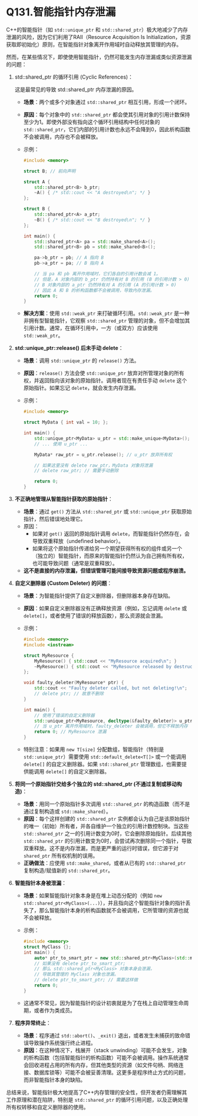 # Q131.智能指针内存泄漏

C++的智能指针（如 `std::unique_ptr` 和 `std::shared_ptr`）极大地减少了内存泄漏的风险，因为它们利用了RAII（Resource Acquisition Is Initialization，资源获取即初始化）原则，在智能指针对象离开作用域时自动释放其管理的内存。

然而，在某些情况下，即使使用智能指针，仍然可能发生内存泄漏或类似资源泄漏的问题：

1. std::shared_ptr 的循环引用 (Cyclic References)：

   这是最常见的导致 std::shared_ptr 内存泄漏的原因。

   - **场景**：两个或多个对象通过 `std::shared_ptr` 相互引用，形成一个闭环。

   - **原因**：每个对象中的 `std::shared_ptr` 都会使其引用对象的引用计数保持至少为1。即使外部没有指向这个循环引用结构中任何对象的 `std::shared_ptr`，它们内部的引用计数也永远不会降到0，因此析构函数不会被调用，内存也不会被释放。

   - 示例： 

     ```c++
     #include <memory>
     
     struct B; // 前向声明
     
     struct A {
         std::shared_ptr<B> b_ptr;
         ~A() { /* std::cout << "A destroyed\n"; */ }
     };
     
     struct B {
         std::shared_ptr<A> a_ptr;
         ~B() { /* std::cout << "B destroyed\n"; */ }
     };
     
     int main() {
         std::shared_ptr<A> pa = std::make_shared<A>();
         std::shared_ptr<B> pb = std::make_shared<B>();
     
         pa->b_ptr = pb; // A 指向 B
         pb->a_ptr = pa; // B 指向 A
     
         // 当 pa 和 pb 离开作用域时，它们各自的引用计数会减 1。
         // 但是，A 对象内部的 b_ptr 仍然持有对 B 的引用 (B 的引用计数 > 0)
         // B 对象内部的 a_ptr 仍然持有对 A 的引用 (A 的引用计数 > 0)
         // 因此 A 和 B 的析构函数都不会被调用，导致内存泄漏。
         return 0;
     }
     ```

   - **解决方案**：使用 `std::weak_ptr` 来打破循环引用。`std::weak_ptr` 是一种非拥有型智能指针，它观察 `std::shared_ptr` 管理的对象，但不会增加其引用计数。通常，在循环引用中，一方（或双方）应该使用 `std::weak_ptr`。

2. **std::unique_ptr::release() 后未手动 delete**：

   - **场景**：调用 `std::unique_ptr` 的 `release()` 方法。

   - **原因**：`release()` 方法会使 `std::unique_ptr` 放弃对所管理对象的所有权，并返回指向该对象的原始指针。调用者现在有责任手动 `delete` 这个原始指针。如果忘记 `delete`，就会发生内存泄漏。

   - 示例： 

     ```c++
     #include <memory>
     
     struct MyData { int val = 10; };
     
     int main() {
         std::unique_ptr<MyData> u_ptr = std::make_unique<MyData>();
         // ... 使用 u_ptr ...
     
         MyData* raw_ptr = u_ptr.release(); // u_ptr 放弃所有权
     
         // 如果这里没有 delete raw_ptr，MyData 对象将泄漏
         // delete raw_ptr; // 需要手动删除
     
         return 0;
     }
     ```

3. **不正确地管理从智能指针获取的原始指针**：

   - **场景**：通过 `get()` 方法从 `std::shared_ptr` 或 `std::unique_ptr` 获取原始指针，然后错误地处理它。
   - 原因： 
     - 如果对 `get()` 返回的原始指针调用 `delete`，而智能指针仍然存在，会导致双重释放（undefined behavior）。
     - 如果将这个原始指针传递给另一个期望获得所有权的组件或另一个（独立的）智能指针，而原来的智能指针仍然认为自己拥有所有权，也可能导致问题（通常是双重释放）。
   - **这不是直接的内存泄漏，但错误管理可能间接导致资源问题或程序崩溃。**

4. **自定义删除器 (Custom Deleter) 的问题**：

   - **场景**：为智能指针提供了自定义删除器，但删除器本身存在缺陷。

   - **原因**：如果自定义删除器没有正确释放资源（例如，忘记调用 `delete` 或 `delete[]`，或者使用了错误的释放函数），那么资源就会泄漏。

   - 示例： 

     ```c++
     #include <memory>
     #include <iostream>
     
     struct MyResource {
         MyResource() { std::cout << "MyResource acquired\n"; }
         ~MyResource() { std::cout << "MyResource released by destructor\n"; }
     };
     
     void faulty_deleter(MyResource* ptr) {
         std::cout << "Faulty deleter called, but not deleting!\n";
         // delete ptr; // 故意不删除
     }
     
     int main() {
         // 使用了错误的自定义删除器
         std::unique_ptr<MyResource, decltype(&faulty_deleter)> u_ptr(new MyResource(), faulty_deleter);
         // 当 u_ptr 离开作用域时，faulty_deleter 会被调用，但它不释放内存
         return 0; // MyResource 泄漏
     }
     ```

   - 特别注意：如果用 `new T[size]` 分配数组，智能指针（特别是 `std::unique_ptr`）需要使用 `std::default_delete<T[]>` 或一个能调用 `delete[]` 的自定义删除器。如果 `std::shared_ptr` 管理数组，也需要提供能调用 `delete[]` 的自定义删除器。

5. **将同一个原始指针交给多个独立的 std::shared_ptr (不通过复制或移动构造)**：

   - **场景**：用同一个原始指针多次调用 `std::shared_ptr` 的构造函数（而不是通过复制构造或 `std::make_shared`）。
   - **原因**：每个这样创建的 `std::shared_ptr` 实例都会认为自己是该原始指针的唯一（初始）所有者，并各自维护一个独立的引用计数控制块。当这些 `std::shared_ptr` 之一的引用计数变为0时，它会删除原始指针。后续其他 `std::shared_ptr` 的引用计数变为0时，会尝试再次删除同一个指针，导致双重释放。这不是内存泄漏，而是更严重的运行时错误，但它源于对 `shared_ptr` 所有权机制的误用。
   - **正确做法**：应使用 `std::make_shared`，或者从已有的 `std::shared_ptr` 复制构造/赋值新的 `std::shared_ptr`。

6. **智能指针本身被泄漏**：

   - **场景**：如果智能指针对象本身是在堆上动态分配的（例如 `new std::shared_ptr<MyClass>(...)`），并且指向这个智能指针对象的指针丢失了，那么智能指针本身的析构函数就不会被调用，它所管理的资源也就不会被释放。

   - 示例： 

     ```c++
     #include <memory>
     struct MyClass {};
     int main() {
         auto* ptr_to_smart_ptr = new std::shared_ptr<MyClass>(std::make_shared<MyClass>());
         // 如果没有 delete ptr_to_smart_ptr;
         // 那么 std::shared_ptr<MyClass> 对象本身会泄漏，
         // 导致其管理的 MyClass 对象也泄漏。
         // delete ptr_to_smart_ptr; // 需要这样做
         return 0;
     }
     ```

   - 这通常不常见，因为智能指针的设计初衷就是为了在栈上自动管理生命周期，或者作为类成员。

7. **程序异常终止**：

   - **场景**：程序通过 `std::abort()`、`_exit()` 退出，或者发生未捕获的致命错误导致操作系统强行终止进程。
   - **原因**：在这种情况下，栈展开（stack unwinding）可能不会发生，对象的析构函数（包括智能指针的析构函数）可能不会被调用。操作系统通常会回收进程占用的所有内存，但其他类型的资源（如文件句柄、网络连接、数据库锁等）可能不会被妥善清理。这更多是程序终止方式的问题，而非智能指针本身的缺陷。

总结来说，智能指针极大地提高了C++内存管理的安全性，但开发者仍需理解其工作原理和潜在陷阱，特别是 `std::shared_ptr` 的循环引用问题，以及正确处理所有权转移和自定义删除器的使用。